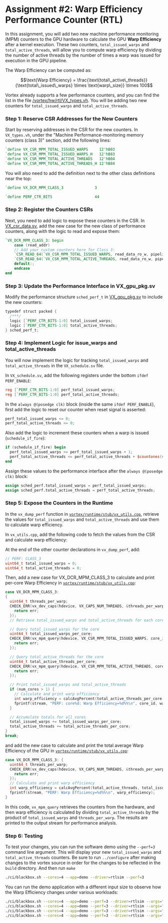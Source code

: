# Assignment #2: Warp Efficiency Performance Counter (RTL)

In this assignment, you will add two new machine performance monitoring (MPM) counters to the GPU hardware to calculate the GPU **Warp Efficiency** after a kernel execution. These two counters, `total_issued_warps` and `total_active_threads`, will allow you to compute warp efficiency by dividing the number of active threads by the number of times a warp was issued for execution in the GPU pipeline.

The Warp Efficiency can be computed as:

```math
\text{Warp Efficiency} = \frac{\text{total\_active\_threads}}{\text{total\_issued\_warps} \times \text{warp\_size}} \times 100
```

Vortex already supports a few performance counters, and you can find the list in the file [/vortex/hw/rtl/VX_types.vh](https://github.com/vortexgpgpu/vortex/blob/master/hw/rtl/VX_types.vh). You will be adding two new counters for `total_issued_warps` and `total_active_threads`.

### Step 1: Reserve CSR Addresses for the New Counters

Start by reserving addresses in the CSR for the new counters. In `VX_types.vh`, under the "Machine Performance-monitoring memory counters (class 3)" section, add the following lines:

```verilog
`define VX_CSR_MPM_TOTAL_ISSUED_WARPS     12'hB03
`define VX_CSR_MPM_TOTAL_ISSUED_WARPS_H   12'hB83
`define VX_CSR_MPM_TOTAL_ACTIVE_THREADS   12'hB04
`define VX_CSR_MPM_TOTAL_ACTIVE_THREADS_H 12'hB84
```

You will also need to add the definition next to the other class definitions near the top:

```verilog
`define VX_DCR_MPM_CLASS_3              3

`define PERF_CTR_BITS                   44

```

### Step 2: Register the Counters CSRs

Next, you need to add logic to expose these counters in the CSR. In [VX_csr_data.sv](https://github.com/vortexgpgpu/vortex/blob/master/hw/rtl/core/VX_csr_data.sv#L276), add the new case for the new class of performance counters, along with the logic to read and expose them:

```verilog
`VX_DCR_MPM_CLASS_3: begin
    case (read_addr)
    // Add your custom counters here for Class 3:
    `CSR_READ_64(`VX_CSR_MPM_TOTAL_ISSUED_WARPS, read_data_ro_w, pipeline_perf.sched.total_issued_warps);
    `CSR_READ_64(`VX_CSR_MPM_TOTAL_ACTIVE_THREADS, read_data_ro_w, pipeline_perf.sched.total_active_threads);
    default:;
    endcase
end
```

### Step 3: Update the Performance Interface in VX_gpu_pkg.sv

Modify the performance structure `sched_perf_t` in [VX_gpu_pkg.sv](https://github.com/vortexgpgpu/vortex/blob/master/hw/rtl/VX_gpu_pkg.sv) to include the new counters:

```verilog
typedef struct packed {
  /***/
  logic [`PERF_CTR_BITS-1:0] total_issued_warps;
  logic [`PERF_CTR_BITS-1:0] total_active_threads;
} sched_perf_t;
```

### Step 4: Implement Logic for issue_warps and total_active_threads

You will now implement the logic for tracking `total_issued_warps` and `total_active_threads` in the `VX_schedule.sv` file.

In `VX_schedule.sv`, add the following registers under the bottom `ifdef PERF_ENABLE`:

```verilog
reg [`PERF_CTR_BITS-1:0] perf_total_issued_warps;
reg [`PERF_CTR_BITS-1:0] perf_total_active_threads;
```

In the `always @(posedge clk)` block (inside the same `ifdef PERF_ENABLE`), first add the logic to reset our counter when reset signal is asserted:

```verilog
perf_total_issued_warps <= 0;
perf_total_active_threads <= 0;
```

Also add the logic to increment these counters when a warp is issued (`schedule_if_fire`):

```verilog
if (schedule_if_fire) begin
  perf_total_issued_warps <= perf_total_issued_warps + 1;
  perf_total_active_threads <= perf_total_active_threads + $countones(schedule_if.data.tmask);
end
```

Assign these values to the performance interface after the `always @(posedge clk)` block:

```verilog
assign sched_perf.total_issued_warps = perf_total_issued_warps;
assign sched_perf.total_active_threads = perf_total_active_threads;
```

### Step 5: Expose the Counters in the Runtime

In the `vx_dump_perf` function in [`vortex/runtime/stub/vx_utils.cpp`](https://github.com/vortexgpgpu/vortex/blob/master/runtime/stub/vx_utils.cpp#L216), retrieve the values for `total_issued_warps` and `total_active_threads` and use them to calculate warp efficiency.

In `vx_utils.cpp`, add the following code to fetch the values from the CSR and calculate warp efficiency:

At the end of the other counter declarations in `vx_dump_perf`, add:
```cpp
// PERF: CLASS_3
uint64_t total_issued_warps = 0;
uint64_t total_active_threads = 0;
```

Then, add a new case for VX_DCR_MPM_CLASS_3 to calculate and print per-core Warp Efficiency in [`vortex/runtime/stub/vx_utils.cpp`](https://github.com/vortexgpgpu/vortex/blob/master/runtime/stub/vx_utils.cpp#L550):
```cpp
case VX_DCR_MPM_CLASS_3:
{
  uint64_t threads_per_warp;
  CHECK_ERR(vx_dev_caps(hdevice, VX_CAPS_NUM_THREADS, &threads_per_warp), {
    return err;
  });
  // Retrieve total_issued_warps and total_active_threads for each core

  // Query total_issued_warps for the core
  uint64_t total_issued_warps_per_core;
  CHECK_ERR(vx_mpm_query(hdevice, VX_CSR_MPM_TOTAL_ISSUED_WARPS, core_id, &total_issued_warps_per_core), {
    return err;
  });

  // Query total_active_threads for the core
  uint64_t total_active_threads_per_core;
  CHECK_ERR(vx_mpm_query(hdevice, VX_CSR_MPM_TOTAL_ACTIVE_THREADS, core_id, &total_active_threads_per_core), {
    return err;
  });

  // Print total_issued_warps and total_active_threads
  if (num_cores > 1) {
    // Calculate and print warp efficiency
    int warp_efficiency = calcAvgPercent(total_active_threads_per_core, total_issued_warps_per_core * threads_per_warp);
    fprintf(stream, "PERF: core%d: Warp Efficiency=%d%%\n", core_id, warp_efficiency);
  }

  // Accumulate totals for all cores
  total_issued_warps += total_issued_warps_per_core;
  total_active_threads += total_active_threads_per_core;
}
break;
```

and add the new case to calculate and print the total average Warp Efficiency of the GPU in [`vortex/runtime/stub/vx_utils.cpp`](https://github.com/vortexgpgpu/vortex/blob/master/runtime/stub/vx_utils.cpp#L630):
```cpp
case VX_DCR_MPM_CLASS_3: {
  uint64_t threads_per_warp;
  CHECK_ERR(vx_dev_caps(hdevice, VX_CAPS_NUM_THREADS, &threads_per_warp), {
    return err;
  });
  // Calculate and print warp efficiency
  int warp_efficiency = calcAvgPercent(total_active_threads, total_issued_warps * threads_per_warp);
  fprintf(stream, "PERF: Warp Efficiency=%d%%\n", warp_efficiency);
}
```

In this code, `vx_mpm_query` retrieves the counters from the hardware, and then warp efficiency is calculated by dividing `total_active_threads` by the product of `total_issued_warps` and `threads_per_warp`. The results are printed to the output stream for performance analysis.

### Step 6: Testing

To test your changes, you can run the software demo using the `--perf=3` command line argument. This will display your new `total_issued_warps` and `total_active_threads` counters. Be sure to run `../configure` after making changes to the vortex source in order for the changes to be reflected in the `build` directory.
And then run `make`

```bash
./ci/blackbox.sh --cores=4 --app=demo --driver=rtlsim --perf=3
```

You can run the demo application with a different input size to observe how the Warp Efficiency changes under various workloads:

```bash
./ci/blackbox.sh --cores=4 --app=demo --perf=3 --driver=rtlsim --args="-n16"
./ci/blackbox.sh --cores=4 --app=demo --perf=3 --driver=rtlsim --args="-n32"
./ci/blackbox.sh --cores=4 --app=demo --perf=3 --driver=rtlsim --args="-n64"
./ci/blackbox.sh --cores=4 --app=demo --perf=3 --driver=rtlsim --args="-n128"
```